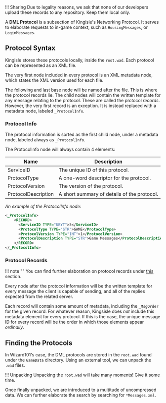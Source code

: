 !!! Sharing
    Due to legality reasons, we ask that none of our developers upload these records to any repository. Keep them local only.
    
A __DML Protocol__ is a subsection of Kingisle's Networking Protocol. It serves to elaborate requests to in-game context, such as `HousingMessages`, or `LoginMessages`.

## Protocol Syntax
Kingisle stores these protocols locally, inside the `root.wad`. Each protocol can be represented as an XML file.

The very first node included in every protocol is an XML metadata node, which states the XML version used for each file.

The following and last base node will be named after the file. This is where the protocol records lie. The child nodes will contain the written template for any message relating to the protocol. These are called the protocol _records_. However, the very first record is an exception. It is instead replaced with a metadata node, labeled `_ProtocolInfo`.

### Protocol Info
The protocol information is sorted as the first child node, under a metadata node, labeled always as `_ProtocolInfo`.

The ProtocolInfo node will always contain 4 elements:

| Name   | Description   |
| ------ | ------------- |
| ServiceID           | The unique ID of this protocol.             |
| ProtocolType        | A one-word descriptor for the protocol.     |
| ProtocolVersion     | The version of the protocol.                |
| ProtocolDescription | A short summary of details of the protocol. |

_An example of the ProtocolInfo node_:
```xml
<_ProtocolInfo>
    <RECORD>
      <ServiceID TYPE="UBYT">5</ServiceID>
      <ProtocolType TYPE="STR">GAME</ProtocolType>
      <ProtocolVersion TYPE="INT">1</ProtocolVersion>
      <ProtocolDescription TYPE="STR">Game Messages</ProtocolDescription>
    </RECORD>
</_ProtocolInfo>
```

### Protocol Records
!!! note ""
    You can find further elaboration on protocol records under [this](dml-records.md) section.

Every node after the protocol information will be the written template for every message the client is capable of sending, and all of the replies expected from the related server.

Each record will contain some amount of metadata, including the `_MsgOrder` for the given record. For whatever reason, Kingsisle does _not_ include this metadata element for every protocol. If this is the case, the unique message ID for every record will be the order in which those elements appear _ordinally_.

## Finding the Protocols
In Wizard101's case, the DML protocols are stored in the `root.wad` found under the `GameData` directory. Using an external tool, we can unpack the `.wad` files.

!!! Unpacking
    Unpacking the `root.wad` will take many moments! Give it some time.

Once finally unpacked, we are introduced to a multitude of uncompressed data. We can further elaborate the search by searching for `*Messages.xml`.